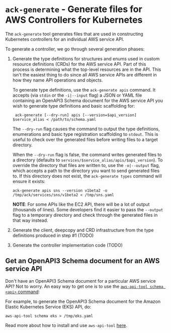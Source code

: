 # `ack-generate` - Generate files for AWS Controllers for Kubernetes

The `ack-generate` tool generates files that are used in constructing
Kubernetes controllers for an individual AWS service API.

To generate a controller, we go through several generation phases:

1) Generate the type definitions for structures and enums used in custom
   resource definitions (CRDs) for the AWS service API. Part of this process is
   determining what the top-level resources are in the API. This isn't the
   easiest thing to do since all AWS service APIs are different in how they
   name API operations and objects.

   To generate type definitions, use the `ack-generate apis` command. It
   accepts (via `stdin` or the `-i|--input` flag) a JSON or YAML file
   containing an OpenAPI3 Schema document for the AWS service API you wish to
   generate type definitions and basic scaffolding for:

   ```
    ack-generate [--dry-run] apis [--version=$api_version] $service_alias < /path/to/schema.yaml
   ```

   The `--dry-run` flag causes the command to output the type definitions,
   enumerations and basic type registration scaffolding to `stdout`. This is
   useful to check over the generated files before writing files to a target
   directory.

   When the `--dry-run` flag is false, the command writes generated files to a
   directory (defaults to `services/$service_alias/apis/$api_version`). To
   override the directory that files are written to,  use the `-o|--output`
   flag, which accepts a path to the directory you want to send generated files
   to. If this directory does not exist, the `ack-generate types` command will
   ensure it exists:

   ```
   ack-generate apis sns --version v1beta2 -o /tmp/ack/services/sns/v1beta2 < /tmp/sns.yaml
   ```

   **NOTE**: For some APIs like the EC2 API, there will be a lot of output
   (thousands of lines). Some developers find it easier to pass the `--output`
   flag to a temporary directory and check through the generated files in that
   way instead.

2) Generate the client, deepcopy and CRD infrastructure from the type
   definitions produced in step #1 (TODO)

3) Generate the controller implementation code (TODO)

## Get an OpenAPI3 Schema document for an AWS service API

Don't have an OpenAPI3 Schema document for a particular AWS service API? Not to
worry. An easy way to get one is to use the
[`aws-api-tool schema <api>` command](https://github.com/jaypipes/aws-api-tools#show-openapi3-schema-swagger-for-api):

For example, to generate the OpenAPI3 Schema document for the Amazon Elastic
Kubernetes Service (EKS) API, do:

```
aws-api-tool schema eks > /tmp/eks.yaml
```

Read more about how to install and use `aws-api-tool` [here](https://github.com/jaypipes/aws-api-tools).

